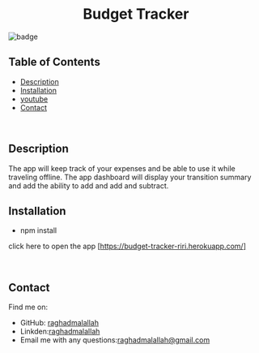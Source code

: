 <h1 align="center">Budget Tracker</h1>
  
![badge](https://img.shields.io/badge/license-Unlicense-brightgreen) </br> 

## Table of Contents
- [Description](#description)
- [Installation](#installation)
- [youtube](#youtube)
- [Contact](#contact)
</br>

## Description
The app will keep track of your expenses and be able to use it while traveling offline. The app dashboard will display your transition summary and add the ability to add and add and subtract.

## Installation
- npm install


click here to open the app [https://budget-tracker-riri.herokuapp.com/]

</br>

## Contact

Find me on:
- GitHub: [raghadmalallah](https://github.com/raghadmalallah)</br>
- Linkden:[raghadmalallah](https://www.linkedin.com/in/raghad-malallah)
- Email me with any questions:[raghadmalallah@gmail.com](raghadmalallah@gmail.com)
    

